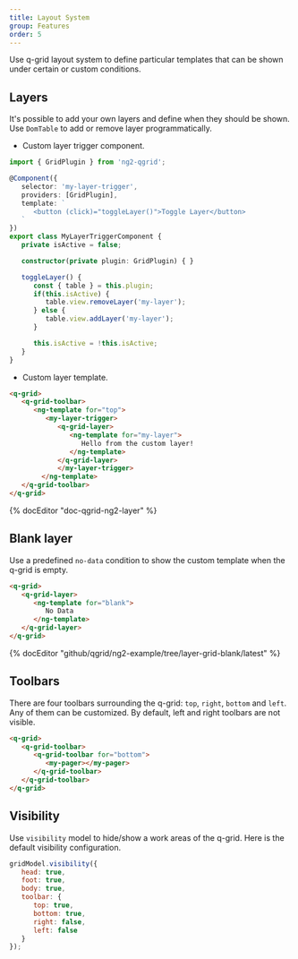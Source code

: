 ```yaml
---
title: Layout System
group: Features
order: 5
---
```


Use q-grid layout system to define particular templates that can be shown under certain or custom conditions.

## Layers

It's possible to add your own layers and define when they should be shown. Use `DomTable` to add or remove layer programmatically.

* Custom layer trigger component.

```typescript
import { GridPlugin } from 'ng2-qgrid';

@Component({
   selector: 'my-layer-trigger',
   providers: [GridPlugin],
   template: `
      <button (click)="toggleLayer()">Toggle Layer</button>
   `
})
export class MyLayerTriggerComponent {
   private isActive = false;

   constructor(private plugin: GridPlugin) { }

   toggleLayer() {
      const { table } = this.plugin;
      if(this.isActive) {
         table.view.removeLayer('my-layer');
      } else {
         table.view.addLayer('my-layer');
      }

      this.isActive = !this.isActive;
   }
}
```

* Custom layer template.

```html
<q-grid>
   <q-grid-toolbar>
      <ng-template for="top">
         <my-layer-trigger>
            <q-grid-layer>
               <ng-template for="my-layer">
                  Hello from the custom layer!
               </ng-template>
            </q-grid-layer>
			</my-layer-trigger>
		</ng-template>
   </q-grid-toolbar>
</q-grid>
```

{% docEditor "doc-qgrid-ng2-layer" %}

## Blank layer

Use a predefined `no-data` condition to show the custom template when the q-grid is empty.

```html
<q-grid>
   <q-grid-layer>
      <ng-template for="blank">
         No Data
      </ng-template>
   </q-grid-layer>
</q-grid>
```

{% docEditor "github/qgrid/ng2-example/tree/layer-grid-blank/latest" %}

## Toolbars

There are four toolbars surrounding the q-grid: `top`, `right`, `bottom` and `left`. Any of them can be customized. By default, left and right toolbars are not visible.

```html
<q-grid>
   <q-grid-toolbar>
      <q-grid-toolbar for="bottom">
         <my-pager></my-pager> 
      </q-grid-toolbar>
   </q-grid-toolbar>
</q-grid>
```

## Visibility

Use `visibility` model to hide/show a work areas of the q-grid. Here is the default visibility configuration.

```javascript
gridModel.visibility({
   head: true,
   foot: true,
   body: true,
   toolbar: {
	  top: true,
	  bottom: true,
	  right: false,
      left: false
   }
});
```